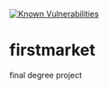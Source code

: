 [![Known Vulnerabilities](https://snyk.io/test/github/misrraimsp/firstmarket/badge.svg?targetFile=pom.xml)](https://snyk.io/test/github/misrraimsp/firstmarket?targetFile=pom.xml)

# firstmarket
final degree project
